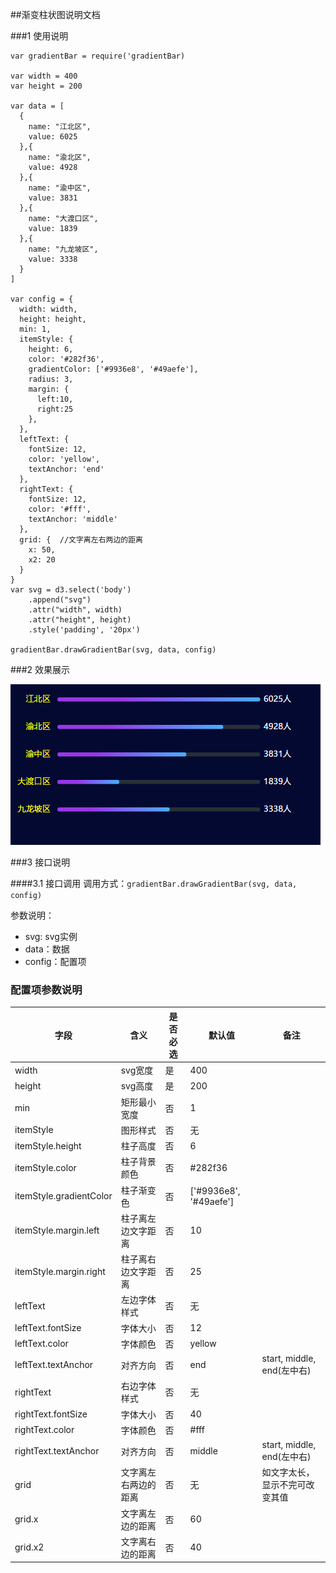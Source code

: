 ##渐变柱状图说明文档

###1 使用说明
```
var gradientBar = require('gradientBar)

var width = 400
var height = 200

var data = [
  {
    name: "江北区",
    value: 6025
  },{
    name: "渝北区",
    value: 4928
  },{
    name: "渝中区",
    value: 3831
  },{
    name: "大渡口区",
    value: 1839
  },{
    name: "九龙坡区",
    value: 3338
  }
]

var config = {
  width: width,
  height: height,
  min: 1,
  itemStyle: {
    height: 6,
    color: '#282f36',
    gradientColor: ['#9936e8', '#49aefe'], 
    radius: 3,  
    margin: {
      left:10,
      right:25
    },
  },
  leftText: {
    fontSize: 12,
    color: 'yellow',
    textAnchor: 'end'
  },
  rightText: {
    fontSize: 12,
    color: '#fff',
    textAnchor: 'middle'
  },
  grid: {  //文字离左右两边的距离
    x: 50,
    x2: 20
  }
}
var svg = d3.select('body')
    .append("svg")
    .attr("width", width)
    .attr("height", height)
    .style('padding', '20px')

gradientBar.drawGradientBar(svg, data, config)
```

###2 效果展示

![splitBar](img/gradientBar.png)

###3 接口说明

####3.1 接口调用
调用方式：`gradientBar.drawGradientBar(svg, data, config)`

参数说明：

- svg: svg实例
- data：数据
- config：配置项


### 配置项参数说明

| 字段                      | 含义         | 是否必选 | 默认值                    | 备注                      |
| ----------------------- | ---------- | ---- | ---------------------- | ----------------------- |
| width                   | svg宽度      | 是    | 400                    |                         |
| height                  | svg高度      | 是    | 200                    |                         |
| min                     | 矩形最小宽度     | 否    | 1                      |                         |
| itemStyle               | 图形样式       | 否    | 无                      |                         |
| itemStyle.height        | 柱子高度       | 否    | 6                      |                         |
| itemStyle.color         | 柱子背景颜色     | 否    | #282f36                |                         |
| itemStyle.gradientColor | 柱子渐变色      | 否    | ['#9936e8', '#49aefe'] |                         |
| itemStyle.margin.left   | 柱子离左边文字距离  | 否    | 10                     |                         |
| itemStyle.margin.right  | 柱子离右边文字距离  | 否    | 25                     |                         |
| leftText                | 左边字体样式     | 否    | 无                      |                         |
| leftText.fontSize       | 字体大小       | 否    | 12                     |                         |
| leftText.color          | 字体颜色       | 否    | yellow                 |                         |
| leftText.textAnchor     | 对齐方向       | 否    | end                    | start, middle, end(左中右) |
| rightText               | 右边字体样式     | 否    | 无                      |                         |
| rightText.fontSize      | 字体大小       | 否    | 40                     |                         |
| rightText.color         | 字体颜色       | 否    | #fff                   |                         |
| rightText.textAnchor    | 对齐方向       | 否    | middle                 | start, middle, end(左中右) |
| grid                    | 文字离左右两边的距离 | 否    | 无                      | 如文字太长，显示不完可改变其值         |
| grid.x                  | 文字离左边的距离   | 否    | 60                     |                         |
| grid.x2                 | 文字离右边的距离   | 否    | 40                     |                         |

